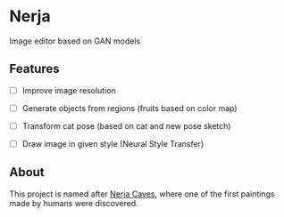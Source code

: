 # Nerja
Image editor based on GAN models

## Features

 * [ ] Improve image resolution
 * [ ] Generate objects from regions (fruits based on color map)
 * [ ] Transform cat pose (based on cat and new pose sketch)
 * [ ] Draw image in given style (Neural Style Transfer)
 
 
## About

This project is named after [Nerja Caves](https://en.wikipedia.org/wiki/Caves_of_Nerja), where one of the first paintings made by humans were discovered.

